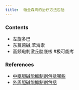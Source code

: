 ```yaml
---
title:  帕金森病的治疗方法包括
--- 
```


### Contents
- 左旋多巴
- 东莨菪碱,苯海索
- 高频电刺激丘脑底核 #极可能考

### References
- [中枢胆碱能抑制剂包括哪些](/中枢胆碱能抑制剂包括哪些)
- [外周胆碱能抑制剂包括](/外周胆碱能抑制剂包括)
